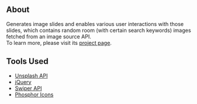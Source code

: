 ## About
Generates image slides and enables various user interactions with those slides, which contains random room (with certain search keywords) images fetched from an image source API.  
To learn more, please visit its [project page](https://daoxisun.com/projects/image-slides-generator).  

## Tools Used
* [Unsplash API](https://unsplash.com/)  
* [jQuery](https://jquery.com/)  
* [Swiper API](https://swiperjs.com/swiper-api)  
* [Phosphor Icons](https://phosphoricons.com/)  
